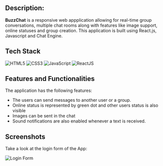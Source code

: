 ## Description:

<b>BuzzChat</b> is a responsive web appplication allowing for real-time group conversations, multiple chat rooms along with features like image support, online statuses and group creation. This application is built using React.js, Javascript and Chat Engine.

## Tech Stack
<div align="left">
<img alt="HTML5" src="https://img.shields.io/badge/html5-%23E34F26.svg?style=for-the-badge&logo=html5&logoColor=white"/>
<img alt="CSS3" src="https://img.shields.io/badge/css3-%231572B6.svg?style=for-the-badge&logo=css3&logoColor=white"/> 
<img alt="JavaScript" src="https://img.shields.io/badge/javascript-%23323330.svg?style=for-the-badge&logo=javascript&logoColor=%23F7DF1E"/>
<img alt="ReactJS" src="https://img.shields.io/badge/react-%2320232a.svg?style=for-the-badge&logo=react&logoColor=%2361DAFB"/>
</div>

## Features and Functionalities

The application has the following features:

* The users can send messages to another user or a group.
* Online status is represented by green dot and other users status is also visible
* Images can be sent in the chat
* Sound notifications are also enabled whenever a text is received.

## Screenshots

Take a look at the login form of the App:

![Login Form](https://github.com/KareddyPavithra/MicrosoftTeamsClone/blob/main/src/Screenshot%202024-02-08%20234818.png)
